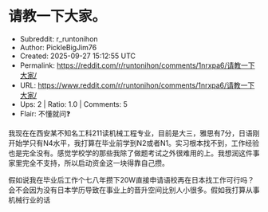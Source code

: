 # 请教一下大家。

- Subreddit: r_runtonihon
- Author: PickleBigJim76
- Created: 2025-09-27 15:12:55 UTC
- Permalink: https://reddit.com/r/runtonihon/comments/1nrxpa6/请教一下大家/
- URL: https://www.reddit.com/r/runtonihon/comments/1nrxpa6/请教一下大家/
- Ups: 2 | Ratio: 1.0 | Comments: 5
- Flair: 不懂就问❓


我现在在西安某不知名工科211读机械工程专业，目前是大三，雅思有7分，日语刚开始学只有N4水平，我打算在毕业前学到N2或者N1。实习根本找不到，工作经验也是完全没有。感觉学校学的那些我除了做题考试之外很难用的上。我想润这件事家里完全不支持，所以启动资金这一块得靠自己攒。

假如说我在毕业后工作个七八年攒下20W直接申请语校再在日本找工作可行吗？会不会因为没有日本学历导致在事业上的晋升空间比别人小很多。假如我打算从事机械行业的话

